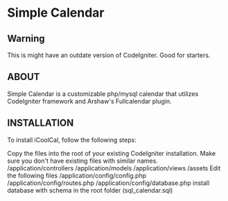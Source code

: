 # Simple Calendar

## Warning

This is might have an outdate version of CodeIgniter. Good for starters.

## ABOUT

Simple Calendar is a customizable php/mysql calendar that utilizes CodeIgniter framework and Arshaw's Fullcalendar plugin.

## INSTALLATION

To install iCoolCal, follow the following steps:

Copy the files into the root of your existing CodeIgniter installation. Make sure you don't have existing files with similar names.
/application/controllers
/application/models
/application/views
/assets
Edit the following files
/application/config/config.php
/application/config/routes.php
/application/config/database.php
install database with schema in the root folder (sql_calendar.sql)
